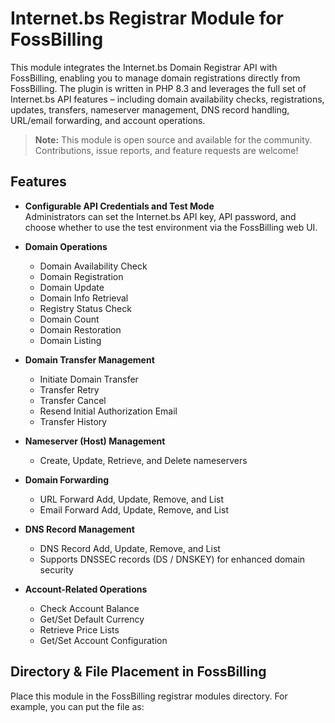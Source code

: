 # Internet.bs Registrar Module for FossBilling

This module integrates the Internet.bs Domain Registrar API with FossBilling, enabling you to manage domain registrations directly from FossBilling. The plugin is written in PHP 8.3 and leverages the full set of Internet.bs API features – including domain availability checks, registrations, updates, transfers, nameserver management, DNS record handling, URL/email forwarding, and account operations.

> **Note:** This module is open source and available for the community. Contributions, issue reports, and feature requests are welcome!

## Features

- **Configurable API Credentials and Test Mode**  
  Administrators can set the Internet.bs API key, API password, and choose whether to use the test environment via the FossBilling web UI.

- **Domain Operations**  
  - Domain Availability Check
  - Domain Registration
  - Domain Update
  - Domain Info Retrieval
  - Registry Status Check
  - Domain Count
  - Domain Restoration
  - Domain Listing

- **Domain Transfer Management**  
  - Initiate Domain Transfer
  - Transfer Retry
  - Transfer Cancel
  - Resend Initial Authorization Email
  - Transfer History

- **Nameserver (Host) Management**  
  - Create, Update, Retrieve, and Delete nameservers

- **Domain Forwarding**  
  - URL Forward Add, Update, Remove, and List  
  - Email Forward Add, Update, Remove, and List

- **DNS Record Management**  
  - DNS Record Add, Update, Remove, and List  
  - Supports DNSSEC records (DS / DNSKEY) for enhanced domain security

- **Account-Related Operations**  
  - Check Account Balance
  - Get/Set Default Currency
  - Retrieve Price Lists
  - Get/Set Account Configuration

## Directory & File Placement in FossBilling

Place this module in the FossBilling registrar modules directory. For example, you can put the file as:

